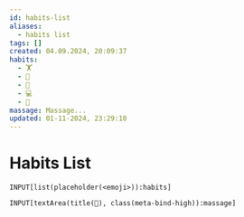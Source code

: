 ```yaml
---
id: habits-list
aliases:
  - habits list
tags: []
created: 04.09.2024, 20:09:37
habits:
  - 🏋️
  - 🥁
  - 💆
  - 💻
  - 📖
massage: Massage...
updated: 01-11-2024, 23:29:10
---
```


# Habits List

```meta-bind
INPUT[list(placeholder(<emoji>)):habits]
```

```meta-bind
INPUT[textArea(title(💆), class(meta-bind-high)):massage]
```

